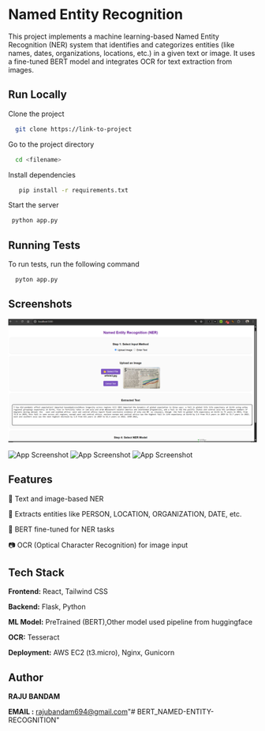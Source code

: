 
# Named Entity Recognition

This project implements a machine learning-based Named Entity Recognition (NER) system that identifies and categorizes entities (like names, dates, organizations, locations, etc.) in a given text or image. It uses a fine-tuned BERT model and integrates OCR for text extraction from images.


## Run Locally

Clone the project

```bash
  git clone https://link-to-project
```

Go to the project directory

```bash
  cd <filename>
```

Install dependencies

```bash
   pip install -r requirements.txt
```

Start the server

```bash
 python app.py
```


## Running Tests

To run tests, run the following command

```bash
  pyton app.py
```


## Screenshots


![App Screenshot](https://raw.githubusercontent.com/raju2525/BERT_NAMED-ENTITY-RECOGNITION/main/screenshots/ss1.png)

![App Screenshot](https://via.placeholder.com/468x300?text=App+Screenshot+Here)
![App Screenshot](https://via.placeholder.com/468x300?text=App+Screenshot+Here)
![App Screenshot](https://via.placeholder.com/468x300?text=App+Screenshot+Here)


## Features

🔡 Text and image-based NER

📑 Extracts entities like PERSON, LOCATION, ORGANIZATION, DATE, etc.

🧠 BERT fine-tuned for NER tasks

📷 OCR (Optical Character Recognition) for image input




## Tech Stack
**Frontend:** React, Tailwind CSS

**Backend:** Flask, Python

**ML Model:** PreTrained (BERT),Other model  used pipeline from huggingface 

**OCR:** Tesseract

**Deployment:** AWS EC2 (t3.micro), Nginx, Gunicorn

## Author
**RAJU BANDAM**

**EMAIL :** rajubandam694@gmail.com"# BERT_NAMED-ENTITY-RECOGNITION" 
